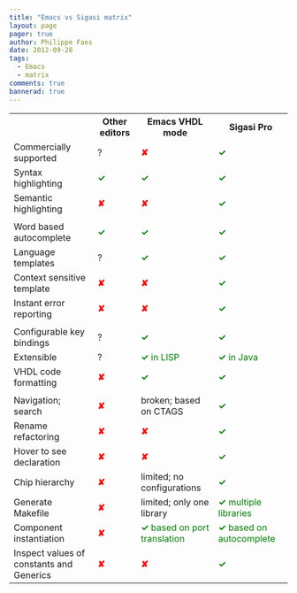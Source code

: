 ```yaml
---
title: "Emacs vs Sigasi matrix"
layout: page 
pager: true
author: Philippe Faes
date: 2012-09-28
tags: 
  - Emacs
  - matrix
comments: true
bannerad: true
---
```



<table>
<tr><th>		</th>			<th>	Other editors	</th>			<th>	Emacs <span class="caps">VHDL</span> mode	</th>			<th>	Sigasi Pro	</th>		</tr>
<tr><td>	Commercially supported	</td>			<td>	?	</td>			<td>	<span style="color:red;"><strong>&#10008;</strong></span>	</td>			<td>	<span style="color:green;"><strong>&#10003;</strong></span>	</td>		</tr>
<tr><td>	Syntax highlighting	</td>			<td>	<span style="color:green;"><strong>&#10003;</strong></span>	</td>			<td>	<span style="color:green;"><strong>&#10003;</strong></span>	</td>			<td>	<span style="color:green;"><strong>&#10003;</strong></span>	</td>		</tr>
<tr><td>	Semantic highlighting	</td>			<td>	<span style="color:red;"><strong>&#10008;</strong></span>	</td>			<td>	<span style="color:red;"><strong>&#10008;</strong></span>	</td>			<td>	<span style="color:green;"><strong>&#10003;</strong></span>	</td>		</tr>
<tr><td>		</td>			<td>		</td>			<td>		</td>			<td>		</td>		</tr>
<tr><td>	Word based autocomplete	</td>			<td>	<span style="color:green;"><strong>&#10003;</strong></span>	</td>			<td>	<span style="color:green;"><strong>&#10003;</strong></span>	</td>			<td>	<span style="color:green;"><strong>&#10003;</strong></span>	</td>		</tr>
<tr><td>	Language templates	</td>			<td>	?	</td>			<td>	<span style="color:green;"><strong>&#10003;</strong></span>	</td>			<td>	<span style="color:green;"><strong>&#10003;</strong></span>	</td>		</tr>
<tr><td>	Context sensitive template	</td>			<td>	<span style="color:red;"><strong>&#10008;</strong></span>	</td>			<td>	<span style="color:red;"><strong>&#10008;</strong></span>	</td>			<td>	<span style="color:green;"><strong>&#10003;</strong></span>	</td>		</tr>
<tr><td>	Instant error reporting	</td>			<td>	<span style="color:red;"><strong>&#10008;</strong></span>	</td>			<td>	<span style="color:red;"><strong>&#10008;</strong></span>	</td>			<td>	<span style="color:green;"><strong>&#10003;</strong></span>	</td>		</tr>
<tr><td>		</td>			<td>		</td>			<td>		</td>			<td>		</td>		</tr>
<tr><td>	Configurable key bindings	</td>			<td>	?	</td>			<td>	<span style="color:green;"><strong>&#10003;</strong></span>	</td>			<td>	<span style="color:green;"><strong>&#10003;</strong></span>	</td>		</tr>
<tr><td>	Extensible	</td>			<td>	?	</td>			<td>	<span style="color:green;"><strong>&#10003;</strong> in <span class="caps">LISP</span></span>	</td>			<td>	<span style="color:green;"><strong>&#10003;</strong> in Java</span>	</td>		</tr>
<tr><td>	<span class="caps">VHDL</span> code formatting	</td>			<td>	<span style="color:red;"><strong>&#10008;</strong></span>	</td>			<td>	<span style="color:green;"><strong>&#10003;</strong></span>	</td>			<td>	<span style="color:green;"><strong>&#10003;</strong></span>	</td>		</tr>
<tr><td>		</td>			<td>		</td>			<td>		</td>			<td>		</td>		</tr>
<tr><td>	Navigation; search	</td>			<td>	<span style="color:red;"><strong>&#10008;</strong></span>	</td>			<td>	broken; based on <span class="caps">CTAGS</span>	</td>			<td>	<span style="color:green;"><strong>&#10003;</strong></span>	</td>		</tr>
<tr><td>	Rename refactoring	</td>			<td>	<span style="color:red;"><strong>&#10008;</strong></span>	</td>			<td>	<span style="color:red;"><strong>&#10008;</strong></span>	</td>			<td>	<span style="color:green;"><strong>&#10003;</strong></span>	</td>		</tr>
<tr><td>	Hover to see declaration	</td>			<td>	<span style="color:red;"><strong>&#10008;</strong></span>	</td>			<td>	<span style="color:red;"><strong>&#10008;</strong></span>	</td>			<td>	<span style="color:green;"><strong>&#10003;</strong></span>	</td>		</tr>
<tr><td>	Chip hierarchy	</td>			<td>	<span style="color:red;"><strong>&#10008;</strong></span>	</td>			<td>	limited; no configurations	</td>			<td>	<span style="color:green;"><strong>&#10003;</strong></span>	</td>		</tr>
<tr><td>	Generate Makefile	</td>			<td>	<span style="color:red;"><strong>&#10008;</strong></span>	</td>			<td>	limited; only one library	</td>			<td>	<span style="color:green;"><strong>&#10003;</strong> multiple libraries</span>	</td>		</tr>
<tr><td>	Component instantiation	</td>			<td>	<span style="color:red;"><strong>&#10008;</strong></span>	</td>			<td>	<span style="color:green;"><strong>&#10003;</strong> based on port translation</span>	</td>			<td>	<span style="color:green;"><strong>&#10003;</strong> based on autocomplete</span>	</td>		</tr>
<tr><td>	Inspect values of constants and Generics	</td>			<td>	<span style="color:red;"><strong>&#10008;</strong></span>	</td>			<td>	<span style="color:red;"><strong>&#10008;</strong></span>	</td>			<td>	<span style="color:green;"><strong>&#10003;</strong></span>	</td>		</tr>
</table>


